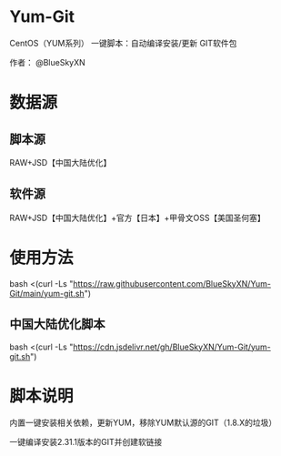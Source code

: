 # Yum-Git

CentOS（YUM系列） 一键脚本：自动编译安装/更新 GIT软件包

作者： @BlueSkyXN

# 数据源

## 脚本源
RAW+JSD【中国大陆优化】
## 软件源
RAW+JSD【中国大陆优化】+官方【日本】+甲骨文OSS【美国圣何塞】

# 使用方法
bash <(curl -Ls "https://raw.githubusercontent.com/BlueSkyXN/Yum-Git/main/yum-git.sh")

## 中国大陆优化脚本
bash <(curl -Ls "https://cdn.jsdelivr.net/gh/BlueSkyXN/Yum-Git/yum-git.sh")

# 脚本说明
内置一键安装相关依赖，更新YUM，移除YUM默认源的GIT（1.8.X的垃圾）

一键编译安装2.31.1版本的GIT并创建软链接
